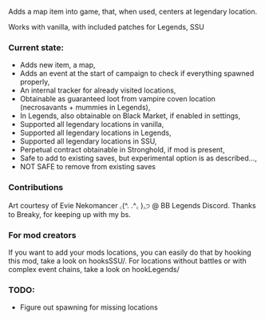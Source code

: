 Adds a map item into game, that, when used, centers at legendary location.

Works with vanilla, with included patches for Legends, SSU

### Current state:
- Adds new item, a map,
- Adds an event at the start of campaign to check if everything spawned properly,
- An internal tracker for already visited locations,
- Obtainable as guaranteed loot from vampire coven location (necrosavants + mummies in Legends),
- In Legends, also obtainable on Black Market, if enabled in settings,
- Supported all legendary locations in vanilla,
- Supported all legendary locations in Legends,
- Supported all legendary locations in SSU,
- Perpetual contract obtainable in Stronghold, if mod is present,
- Safe to add to existing saves, but experimental option is as described...,
- NOT SAFE to remove from existing saves

### Contributions
Art courtesy of Evie Nekomancer ꜀(^. .^꜀ )꜆੭ @ BB Legends Discord. Thanks to Breaky, for keeping up with my bs.

### For mod creators
If you want to add your mods locations, you can easily do that by hooking this mod, take a look on hooksSSU/. For locations without battles or with complex event chains, take a look on hookLegends/

### TODO:
- Figure out spawning for missing locations
